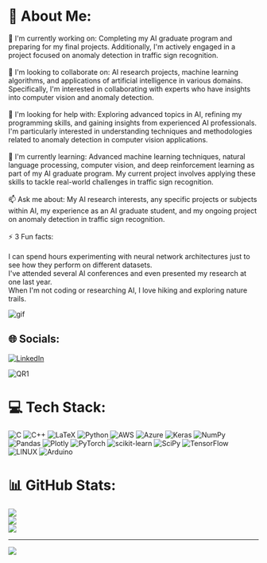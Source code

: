 # 💫 About Me:
🔭 I'm currently working on: Completing my AI graduate program and preparing for my final projects. Additionally, I'm actively engaged in a project focused on anomaly detection in traffic sign recognition.<br><br>🌱 I'm looking to collaborate on: AI research projects, machine learning algorithms, and applications of artificial intelligence in various domains. Specifically, I'm interested in collaborating with experts who have insights into computer vision and anomaly detection.<br><br>🤔 I'm looking for help with: Exploring advanced topics in AI, refining my programming skills, and gaining insights from experienced AI professionals. I'm particularly interested in understanding techniques and methodologies related to anomaly detection in computer vision applications.<br><br>💬 I'm currently learning: Advanced machine learning techniques, natural language processing, computer vision, and deep reinforcement learning as part of my AI graduate program. My current project involves applying these skills to tackle real-world challenges in traffic sign recognition.<br><br>📫 Ask me about: My AI research interests, any specific projects or subjects within AI, my experience as an AI graduate student, and my ongoing project on anomaly detection in traffic sign recognition.<br><br>⚡ 3 Fun facts:<br><br>I can spend hours experimenting with neural network architectures just to see how they perform on different datasets.<br>I've attended several AI conferences and even presented my research at one last year.<br>When I'm not coding or researching AI, I love hiking and exploring nature trails.<br>

![gif](https://github.com/Qurat5/Qurat5/assets/113860342/904f54f7-9550-47b1-939b-d606cead9617)



## 🌐 Socials:
[![LinkedIn](https://img.shields.io/badge/LinkedIn-%230077B5.svg?logo=linkedin&logoColor=white)](https://linkedin.com/in/https://www.linkedin.com/in/syeda-quratulaeen/) 

![QR1](https://github.com/Qurat5/Qurat5/assets/113860342/5fc11a8c-bc41-4176-93d1-ad175fe2e41f)


# 💻 Tech Stack:
![C](https://img.shields.io/badge/c-%2300599C.svg?style=for-the-badge&logo=c&logoColor=white) ![C++](https://img.shields.io/badge/c++-%2300599C.svg?style=for-the-badge&logo=c%2B%2B&logoColor=white) ![LaTeX](https://img.shields.io/badge/latex-%23008080.svg?style=for-the-badge&logo=latex&logoColor=white) ![Python](https://img.shields.io/badge/python-3670A0?style=for-the-badge&logo=python&logoColor=ffdd54) ![AWS](https://img.shields.io/badge/AWS-%23FF9900.svg?style=for-the-badge&logo=amazon-aws&logoColor=white) ![Azure](https://img.shields.io/badge/azure-%230072C6.svg?style=for-the-badge&logo=azure-devops&logoColor=white) ![Keras](https://img.shields.io/badge/Keras-%23D00000.svg?style=for-the-badge&logo=Keras&logoColor=white) ![NumPy](https://img.shields.io/badge/numpy-%23013243.svg?style=for-the-badge&logo=numpy&logoColor=white) ![Pandas](https://img.shields.io/badge/pandas-%23150458.svg?style=for-the-badge&logo=pandas&logoColor=white) ![Plotly](https://img.shields.io/badge/Plotly-%233F4F75.svg?style=for-the-badge&logo=plotly&logoColor=white) ![PyTorch](https://img.shields.io/badge/PyTorch-%23EE4C2C.svg?style=for-the-badge&logo=PyTorch&logoColor=white) ![scikit-learn](https://img.shields.io/badge/scikit--learn-%23F7931E.svg?style=for-the-badge&logo=scikit-learn&logoColor=white) ![SciPy](https://img.shields.io/badge/SciPy-%230C55A5.svg?style=for-the-badge&logo=scipy&logoColor=%white) ![TensorFlow](https://img.shields.io/badge/TensorFlow-%23FF6F00.svg?style=for-the-badge&logo=TensorFlow&logoColor=white) ![LINUX](https://img.shields.io/badge/Linux-FCC624?style=for-the-badge&logo=linux&logoColor=black) ![Arduino](https://img.shields.io/badge/-Arduino-00979D?style=for-the-badge&logo=Arduino&logoColor=white)
# 📊 GitHub Stats:
![](https://github-readme-stats.vercel.app/api?username=syeda-quratulaeen&theme=radical&hide_border=false&include_all_commits=true&count_private=true)<br/>
![](https://github-readme-streak-stats.herokuapp.com/?user=syeda-quratulaeen&theme=radical&hide_border=false)<br/>
![](https://github-readme-stats.vercel.app/api/top-langs/?username=syeda-quratulaeen&theme=radical&hide_border=false&include_all_commits=true&count_private=true&layout=compact)

---
[![](https://visitcount.itsvg.in/api?id=syeda-quratulaeen&icon=0&color=0)](https://visitcount.itsvg.in)

<!-- Proudly created with GPRM ( https://gprm.itsvg.in ) -->
